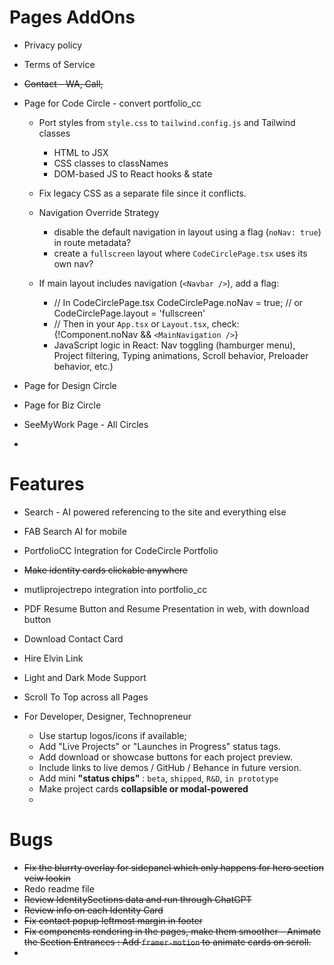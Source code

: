 # Pages AddOns

- Privacy policy
- Terms of Service
- ~~Contact - WA, Call,~~
- Page for Code Circle - convert portfolio_cc

  * Port styles from `style.css` to `tailwind.config.js` and Tailwind classes

    * HTML to JSX
    * CSS classes to classNames
    * DOM-based JS to React hooks & state
  * Fix legacy CSS as a separate file since it conflicts.
  * Navigation Override Strategy

    * disable the default navigation in layout using a flag (`noNav: true`) in route metadata?
    * create a `fullscreen` layout where `CodeCirclePage.tsx` uses its own nav?
  * If main layout includes navigation (`<Navbar />`), add a flag:

    * // In CodeCirclePage.tsx
      CodeCirclePage.noNav = true; // or CodeCirclePage.layout = 'fullscreen'
    * // Then in your `App.tsx` or `Layout.tsx`, check:
      {!Component.noNav && `<MainNavigation />`}
    * JavaScript logic in React:
      Nav toggling (hamburger menu),
      Project filtering,
      Typing animations,
      Scroll behavior,
      Preloader behavior, etc.)
- Page for Design Circle
- Page for Biz Circle
- SeeMyWork Page - All Circles
- 

# Features

- Search - AI powered referencing to the site and everything else
- FAB Search AI for mobile
- PortfolioCC Integration for CodeCircle Portfolio
- ~~Make identity cards clickable anywhere~~
- mutliprojectrepo integration into portfolio_cc
- PDF Resume Button and Resume Presentation in web, with download button
- Download Contact Card
- Hire Elvin Link
- Light and Dark Mode Support
- Scroll To Top across all Pages
- For Developer, Designer, Technopreneur

  - Use startup logos/icons if available;
  - Add "Live Projects" or "Launches in Progress" status tags.
  - Add download or showcase buttons for each project preview.
  - Include links to live demos / GitHub / Behance in future version.
  - Add mini  **"status chips"** : `beta`, `shipped`, `R&D`, `in prototype`
  - Make project cards **collapsible or modal-powered**
  - 

# Bugs

- ~~Fix the blurrty overlay for sidepanel which only happens for hero section veiw lookin~~
- Redo readme file
- ~~Review IdentitySections data and run through ChatGPT~~
- ~~Review info on each Identity Card~~
- ~~Fix contact popup leftmost margin in footer~~
- ~~Fix components rendering in the pages, make them smoother - Animate the Section Entrances : Add `framer-motion` to animate cards on scroll.~~
-
